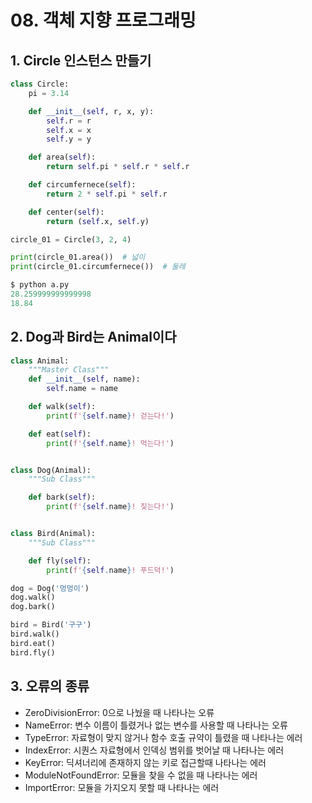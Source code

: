 # 08. 객체 지향 프로그래밍

## 1. Circle 인스턴스 만들기

``````python
class Circle:
    pi = 3.14

    def __init__(self, r, x, y):
        self.r = r
        self.x = x
        self.y = y

    def area(self):
        return self.pi * self.r * self.r

    def circumfernece(self):
        return 2 * self.pi * self.r

    def center(self):
        return (self.x, self.y)

circle_01 = Circle(3, 2, 4)

print(circle_01.area())  # 넓이
print(circle_01.circumfernece())  # 둘레

$ python a.py
28.259999999999998
18.84
``````



## 2. Dog과 Bird는 Animal이다

``````python
class Animal:
    """Master Class"""
    def __init__(self, name):
        self.name = name

    def walk(self):
        print(f'{self.name}! 걷는다!')

    def eat(self):
        print(f'{self.name}! 먹는다!')


class Dog(Animal):
    """Sub Class"""

    def bark(self):
        print(f'{self.name}! 짖는다!')


class Bird(Animal):
    """Sub Class"""

    def fly(self):
        print(f'{self.name}! 푸드덕!')

dog = Dog('멍멍이')
dog.walk()
dog.bark()

bird = Bird('구구')
bird.walk()
bird.eat()
bird.fly()
``````



## 3. 오류의 종류

- ZeroDivisionError: 0으로 나눴을 때 나타나는 오류
- NameError: 변수 이름이 틀렸거나 없는 변수를 사용할 때 나타나는 오류
- TypeError: 자료형이 맞지 않거나 함수 호출 규약이 틀렸을 때 나타나는 에러
- IndexError: 시퀀스 자료형에서 인덱싱 범위를 벗어날 때 나타나는 에러
- KeyError: 딕셔너리에 존재하지 않는 키로 접근할때 나타나는 에러
- ModuleNotFoundError: 모듈을 찾을 수 없을 때 나타나는 에러
- ImportError: 모듈을 가지오지 못할 때 나타나는 에러
  
